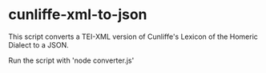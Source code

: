# cunliffe-xml-to-json
This script converts a TEI-XML version of Cunliffe's Lexicon of the Homeric Dialect to a JSON.

Run the script with 'node converter.js'
